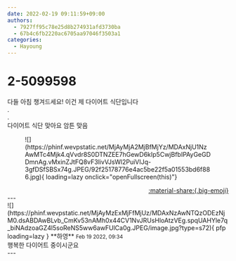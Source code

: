```yaml
---
date: 2022-02-19 09:11:59+09:00
authors:
  - 7927ff95c78e25d8b274931afd3730ba
  - 67b4c6fb2220ac6705aa97046f3503a1
categories:
  - Hayoung
---
```


# 2-5099598

<div class="post-container" markdown="1">
<div class="content-container md-sidebar__scrollwrap" markdown="1">

다들 아침 챙겨드세요! 이건 제 다이어트 식단입니다<br>.<br>.<br>다이어트 식단 맞아요 암튼 맞음
<figure markdown="1">
![](https://phinf.wevpstatic.net/MjAyMjA2MjBfMjYz/MDAxNjU1NzAwMTc4Mjk4.qVvdr8S0DTNZEE7hGewD6kIp5CwjBfbIPAyGeGDDmnAg.vMxinZJtFQ8vF3livVJsWl2PuiVIJq-3gfDSfSBSx74g.JPEG/92f25178776e4ac5be22f5a01553bd6f886.jpg){ loading=lazy onclick="openFullscreen(this)"}
</figure>


</div>
</div>

<div style="text-align: right;" markdown="1">
<a href="https://weverse.io/fromis9/fanpost/2-5099598" style="text-align: right;">:material-share:{.big-emoji}</a>
</div>
---

<div class="comments-container md-sidebar__scrollwrap" markdown="1">
<div class="comment" markdown="1">
<div class='id-container' markdown="1">
![](https://phinf.wevpstatic.net/MjAyMzExMjFfMjUz/MDAxNzAwNTQzODEzNjM0.dsABDAwBLvb_CmKv53nAMh0x44CV1NvJRUsHloAtzVEg.spqUAHYle7q_biNAdzoaGZ4l5soReNS5ww6awFUlCa0g.JPEG/image.jpg?type=s72){ pfp loading=lazy }
**<span class="artist">하영</span>** <small>Feb 19 2022, 09:34</small><br>
</div>
<div class='comment-body' markdown="1">
행복한 다이어트 중이시군요
</div>
</div>
</div>
---
